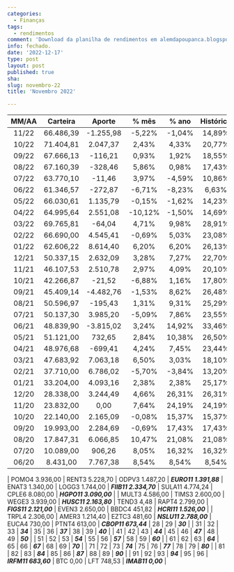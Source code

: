 ```yaml
---
categories:
  - Finanças
tags:
  - rendimentos
comment: 'Download da planilha de rendimentos em alemdapoupanca.blogspot.com'
info: fechado.
date: '2022-12-17'
type: post
layout: post
published: true
sha: 
slug: novembro-22
title: 'Novembro 2022'

---
```

| **MM/AA** | **Carteira** | **Aporte** | **% mês** | **% ano** | **Histórico** | **CAGR** |
|:---------:|:------------:|:----------:|:---------:|:---------:|:-------------:|:--------:|
|   11/22   |   66.486,39  |   -1.255,98   |   -5,22%   |   -1,04%  |     14,89%    |   5,71%  |
|   10/22   |   71.404,81  |   2.047,37   |   2,43%   |   4,33%  |     20,77%    |   8,12%  |
|   09/22   |   67.666,13  |   -116,21   |   0,93%   |   1,92%  |     18,55%    |   7,57%  |
|   08/22   |   67.160,39  |   -328,46   |   5,86%   |   0,98%  |     17,43%    |   7,40%  |
|   07/22   |   63.770,10  |   -11,46   |   3,97%   |   -4,59%  |     10,86%    |   4,87%  |
|   06/22   |   61.346,57  |   -272,87  |   -6,71%  |   -8,23%  |     6,63%     |   3,13%  |
|   05/22   |   66.030,61  |  1.135,79  |   -0,15%  |   -1,62%  |     14,23%    |   6,88%  |
|   04/22   |   64.995,64  |  2.551,08  |  -10,12%  |   -1,50%  |     14,69%    |   7,41%  |
|   03/22   |   69.765,81  |   -64,04   |   4,71%   |   9,98%   |     28,91%    |  14,86%  |
|   02/22   |   66.690,00  |  4.545,41  |   -0,69%  |   5,03%   |     23,08%    |  12,60%  |
|   01/22   |   62.606,22  |  8.614,40  |   6,20%   |   6,20%   |     26,13%    |  14,94%  |
|   12/21   |   50.337,15  |  2.632,09  |   3,28%   |   7,27%   |     22,70%    |  13,79%  |
|   11/21   |   46.107,53  |  2.510,78  |   2,97%   |   4,09%   |     20,10%    |  12,99%  |
|   10/21   |   42.266,87  |   -21,52   |   -6,88%  |   1,16%   |     17,80%    |  12,26%  |
|   09/21   |   45.409,14  |  -4.482,76 |   -1,53%  |   8,62%   |     26,48%    |  19,27%  |
|   08/21   |   50.596,97  |   -195,43  |   1,31%   |   9,31%   |     25,29%    |  19,76%  |
|   07/21   |   50.137,30  |  3.985,20  |   -5,09%  |   7,86%   |     23,55%    |  19,87%  |
|   06/21   |   48.839,90  |  -3.815,02 |   3,24%   |   14,92%  |     33,46%    |  30,53%  |
|   05/21   |   51.121,00  |   732,65   |   2,84%   |   10,38%  |     26,50%    |  26,50%  |
|   04/21   |   48.976,68  |   -699,41  |   4,24%   |   7,45%   |     23,44%    |  25,82%  |
|   03/21   |   47.683,92  |  7.063,18  |   6,50%   |   3,03%   |     18,10%    |  22,09%  |
|   02/21   |   37.710,00  |  6.786,02  |   -5,70%  |   -3,84%  |     13,20%    |  17,97%  |
|   01/21   |   33.204,00  |  4.093,16  |   2,38%   |   2,38%   |     25,17%    |  40,03%  |
|   12/20   |   28.338,00  |  3.244,49  |   4,66%   |   26,31%  |     26,31%    |  49,25%  |
|   11/20   |   23.832,00  |    0,00    |   7,64%   |   24,19%  |     24,19%    |  54,23%  |
|   10/20   |   22.140,00  |  2.165,09  |   -0,08%  |   15,37%  |     15,37%    |  40,94%  |
|   09/20   |   19.993,00  |  2.284,69  |   -0,69%  |   17,43%  |     17,43%    |  61,94%  |
|   08/20   |   17.847,31  |  6.066,85  |   10,47%  |   21,08%  |     21,08%    |  114,90% |
|   07/20   |   10.089,00  |   906,26   |   8,05%   |   16,32%  |     16,32%    |  147,67% |
|   06/20   |   8.431,00   |  7.767,38  |   8,54%   |   8,54%   |     8,54%     |  167,46% |

| POMO4 3.936,00 | RENT3 5.228,70 | ODPV3 1.487,20 | **_EURO11 1.391,88_** | ENAT3 1.340,00 | LOGG3 1.744,00 | **_FIIB11 2.334,70_** | SULA11 4.774,24 | CPLE6 8.080,00 | **_HGPO11 3.090,00_** |
| MULT3 4.586,00 | TIMS3 2.600,00 | WEGE3 3.939,00 | **_HUSC11 2.163,80_** | TEND3 4,48 | RAPT4 2.799,00 | **_FIGS11 2.121,00_** | EVEN3 2.650,00 | BBDC4 451,82 | **_HCRI11 1.526,00_** |
| TRPL4 2.306,00 | AMER3 1.214,40 | EZTC3 481,60 | **_NSLU11 2.788,00_** | EUCA4 730,00 | PTNT4 613,00 | **_CBOP11 673,44_** | 28 | 29 | **_30_** |
| 31 | 32 | 33 | **_34_** | 35 | 36 | **_37_** | 38 | 39 | **_40_** |
| 41 | 42 | 43 | **_44_** | 45 | 46 | **_47_** | 48 | 49 | **_50_** |
| 51 | 52 | 53 | **_54_** | 55 | 56 | **_57_** | 58 | 59 | **_60_** |
| 61 | 62 | 63 | **_64_** | 65 | 66 | **_67_** | 68 | 69 | **_70_** |
| 71 | 72 | 73 | **_74_** | 75 | 76 | **_77_** | 78 | 79 | **_80_** |
| 81 | 82 | 83 | **_84_** | 85 | 86 | **_87_** | 88 | 89 | **_90_** |
| 91 | 92 | 93 | **_94_** | 95 | 96 | **_IRFM11 683,60_** | BTC 0,00 | LFT 748,53 | **_IMAB11 0,00_** |